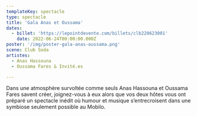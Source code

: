 ```yaml
---
templateKey: spectacle
type: spectacle
title: 'Gala Anas et Oussama'
dates: 
  - billet: 'https://lepointdevente.com/billets/clb220623001'
    date: 2022-06-24T00:00:00.000Z
poster: '/img/poster-gala-anas-oussama.png'
scene: Club Soda
artistes:
  - Anas Hassouna
  - Oussama Fares & Invité.es

---
```

Dans une atmosphère survoltée comme seuls Anas Hassouna et Oussama Fares savent créer, joignez-vous à eux alors que vos deux hôtes vous ont préparé un spectacle inédit où humour et musique s’entrecroisent dans une symbiose seulement possible au Mobilo.
